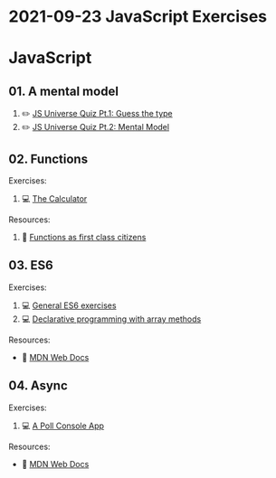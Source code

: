 # 2021-09-23 JavaScript Exercises


# JavaScript

## 01. A mental model

1. ✏️ [JS Universe Quiz Pt.1: Guess the type](https://davidvangompel.typeform.com/to/Tp5QYVEF)
2. ✏️ [JS Universe Quiz Pt.2: Mental Model](https://davidvangompel.typeform.com/to/YBlqIPWk)

## 02. Functions

Exercises:

1. 💻 [The Calculator](./exercises/02-functions/README.md)

Resources:

1. 📄 [Functions as first class citizens]('./exercises/02-functions/reference.js')

## 03. ES6

Exercises:

1. 💻 [General ES6 exercises](./exercises/03-es6/README.md)
2. 💻 [Declarative programming with array methods](./exercises/03-es6-arrays/README.md)


Resources:

- 📄  [MDN Web Docs](https://developer.mozilla.org/en-US/docs/Web/JavaScript)

## 04. Async

Exercises:

1. 💻 [A Poll Console App](./exercises/04-async/README.md)

Resources:

- 📄  [MDN Web Docs](https://developer.mozilla.org/en-US/docs/Web/API/Fetch_API/Using_Fetch)